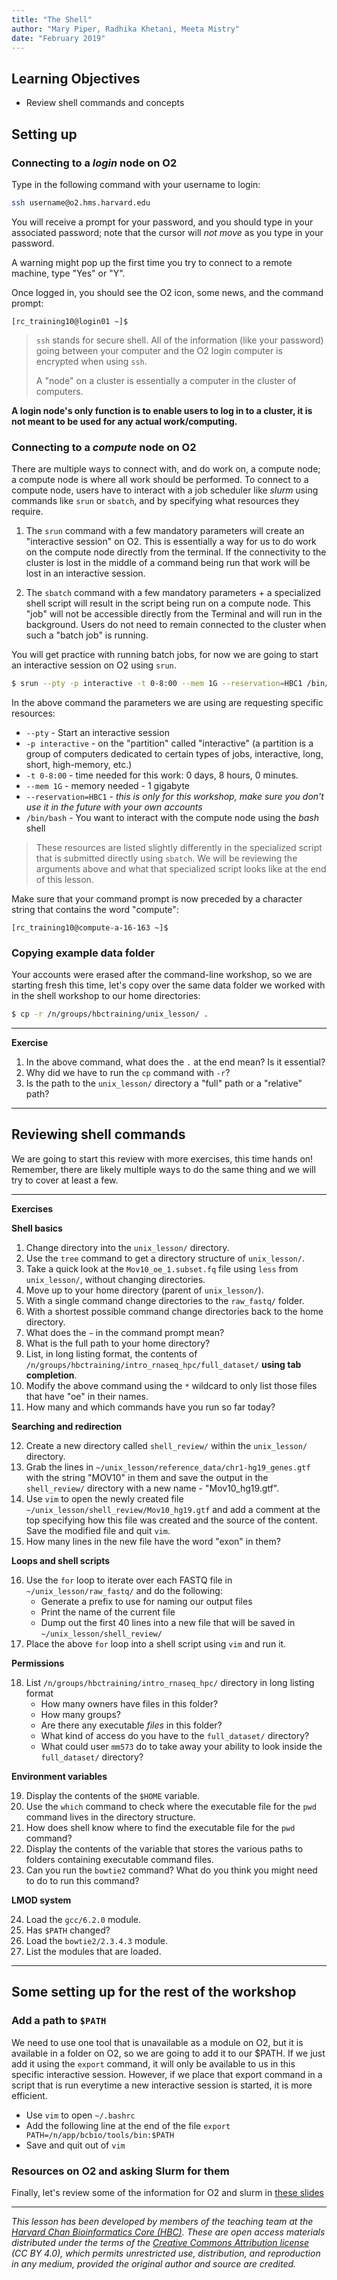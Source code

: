 ```yaml
---
title: "The Shell"
author: "Mary Piper, Radhika Khetani, Meeta Mistry"
date: "February 2019"
---
```


## Learning Objectives
- Review shell commands and concepts

## Setting up

### Connecting to a *login* node on O2

Type in the following command with your username to login:

```bash
ssh username@o2.hms.harvard.edu
```

You will receive a prompt for your password, and you should type in your associated password; note that the cursor will *not move* as you type in your password.

A warning might pop up the first time you try to connect to a remote machine, type "Yes" or "Y". 

Once logged in, you should see the O2 icon, some news, and the command prompt: 

```
[rc_training10@login01 ~]$ 
```

> `ssh` stands for secure shell. All of the information (like your password) going between your computer and the O2 login computer is encrypted when using `ssh`.
>
> A "node" on a cluster is essentially a computer in the cluster of computers.

**A login node's only function is to enable users to log in to a cluster, it is not meant to be used for any actual work/computing.**

### Connecting to a *compute* node on O2

There are multiple ways to connect with, and do work on, a compute node; a compute node is where all work should be performed. To connect to a compute node, users have to interact with a job scheduler like *slurm* using commands like `srun` or `sbatch`, and by specifying what resources they require.

1. The `srun` command with a few mandatory parameters will create an "interactive session" on O2. This is essentially a way for us to do work on the compute node directly from the terminal. If the connectivity to the cluster is lost in the middle of a command being run that work will be lost in an interactive session.

2. The `sbatch` command with a few mandatory parameters + a specialized shell script will result in the script being run on a compute node. This "job" will not be accessible directly from the Terminal and will run in the background. Users do not need to remain connected to the cluster when such a "batch job" is running.

You will get practice with running batch jobs, for now we are going to start an interactive session on O2 using `srun`. 

```bash
$ srun --pty -p interactive -t 0-8:00 --mem 1G --reservation=HBC1 /bin/bash
```

In the above command the parameters we are using are requesting specific resources:
* `--pty` - Start an interactive session
* `-p interactive` - on the "partition" called "interactive" (a partition is a group of computers dedicated to certain types of jobs, interactive, long, short, high-memory, etc.)
* `-t 0-8:00` - time needed for this work: 0 days, 8 hours, 0 minutes.
* `--mem 1G` - memory needed - 1 gigabyte
* `--reservation=HBC1` - *this is only for this workshop, make sure you don't use it in the future with your own accounts*
* `/bin/bash` - You want to interact with the compute node using the *bash* shell

> These resources are listed slightly differently in the specialized script that is submitted directly using `sbatch`. We will be reviewing the arguments above and what that specialized script looks like at the end of this lesson.

Make sure that your command prompt is now preceded by a character string that contains the word "compute":

```
[rc_training10@compute-a-16-163 ~]$
```

### Copying example data folder

Your accounts were erased after the command-line workshop, so we are starting fresh this time, let's copy over the same data folder we worked with in the shell workshop to our home directories:

```bash
$ cp -r /n/groups/hbctraining/unix_lesson/ .
```

****

**Exercise**

1. In the above command, what does the `.` at the end mean? Is it essential?
2. Why did we have to run the `cp` command with `-r`?
3. Is the path to the `unix_lesson/` directory a "full" path or a "relative" path?

****

## Reviewing shell commands

We are going to start this review with more exercises, this time hands on! Remember, there are likely multiple ways to do the same thing and we will try to cover at least a few.

****

**Exercises**

**Shell basics**

1. Change directory into the `unix_lesson/` directory.
2. Use the `tree` command to get a directory structure of `unix_lesson/`.
3. Take a quick look at the `Mov10_oe_1.subset.fq` file using `less` from `unix_lesson/`, without changing directories.
4. Move up to your home directory (parent of `unix_lesson/`).
5. With a single command change directories to the `raw_fastq/` folder.
6. With a shortest possible command change directories back to the home directory.
7. What does the `~` in the command prompt mean?
8. What is the full path to your home directory?
9. List, in long listing format, the contents of `/n/groups/hbctraining/intro_rnaseq_hpc/full_dataset/` **using tab completion**.
10. Modify the above command using the `*` wildcard to only list those files that have "oe" in their names.
11. How many and which commands have you run so far today?

**Searching and redirection**

12. Create a new directory called `shell_review/` within the `unix_lesson/` directory.
13. Grab the lines in `~/unix_lesson/reference_data/chr1-hg19_genes.gtf` with the string "MOV10" in them and save the output in the `shell_review/` directory with a new name - "Mov10_hg19.gtf".
14. Use `vim` to open the newly created file `~/unix_lesson/shell_review/Mov10_hg19.gtf` and add a comment at the top specifying how this file was created and the source of the content. Save the modified file and quit `vim`.
15. How many lines in the new file have the word "exon" in them?

**Loops and shell scripts**

16. Use the `for` loop to iterate over each FASTQ file in `~/unix_lesson/raw_fastq/` and do the following:
      * Generate a prefix to use for naming our output files
      * Print the name of the current file
      * Dump out the first 40 lines into a new file that will be saved in `~/unix_lesson/shell_review/`
17. Place the above `for` loop into a shell script using `vim` and run it.

**Permissions**

18. List `/n/groups/hbctraining/intro_rnaseq_hpc/` directory in long listing format
      * How many owners have files in this folder?
      * How many groups?
      * Are there any executable *files* in this folder?
      * What kind of access do you have to the `full_dataset/` directory?
      * What could user `mm573` do to take away your ability to look inside the `full_dataset/` directory?

**Environment variables**

19. Display the contents of the `$HOME` variable.
20. Use the `which` command to check where the executable file for the `pwd` command lives in the directory structure.
21. How does shell know where to find the executable file for the `pwd` command?
22. Display the contents of the variable that stores the various paths to folders containing executable command files.
23. Can you run the `bowtie2` command? What do you think you might need to do to run this command?

**LMOD system**

24. Load the `gcc/6.2.0` module.
25. Has `$PATH` changed? 
26. Load the `bowtie2/2.3.4.3` module.
27. List the modules that are loaded.

****

## Some setting up for the rest of the workshop

### Add a path to `$PATH`

We need to use one tool that is unavailable as a module on O2, but it is available in a folder on O2, so we are going to add it to our $PATH. If we just add it using the `export` command, it will only be available to us in this specific interactive session. However, if we place that export command in a script that is run everytime a new interactive session is started, it is more efficient.

* Use `vim` to open `~/.bashrc`
* Add the following line at the end of the file `export PATH=/n/app/bcbio/tools/bin:$PATH`
* Save and quit out of `vim`

### Resources on O2 and asking Slurm for them

Finally, let's review some of the information for O2 and slurm in [these slides](https://hbctraining.github.io/Intro-to-rnaseq-hpc-salmon/lectures/HPC_intro_O2_review.pdf)

****

*This lesson has been developed by members of the teaching team at the [Harvard Chan Bioinformatics Core (HBC)](http://bioinformatics.sph.harvard.edu/). These are open access materials distributed under the terms of the [Creative Commons Attribution license](https://creativecommons.org/licenses/by/4.0/) (CC BY 4.0), which permits unrestricted use, distribution, and reproduction in any medium, provided the original author and source are credited.*
